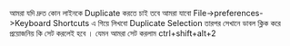 আমরা যদি দ্রুত কোন লাইনকে Duplicate করতে চাই তবে আমরা যাবো File->preferences->Keyboard Shortcuts এ গিয়ে লিখবো Duplicate Selection তারপর সেখানে ডাবল ক্লিক করে প্রয়োজনিয় কি সেট করলেই হবে । যেমন আমরা সেট করলাম ctrl+shift+alt+2
